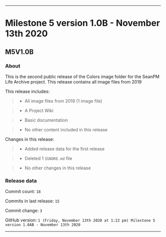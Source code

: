 
***

# Milestone 5 version 1.0B - November 13th 2020

## M5V1.0B

### About

This is the second public release of the Colors image folder for the SeanPM Life Archive project. This release contains all image files from 2019

This release includes:

> * All image files from 2019 (1 image file)

> * A Project Wiki

> * Basic documentation

> * No other content included in this release

Changes in this release:

> * Added release data for the first release

> * Deleted 1 `IGNORE.md` file

> * No other changes in this release

### Release data

Commit count: `18`

Commits in last release: `15`

Commit change: `3`

GitHub version: `1 (Friday, November 13th 2020 at 1:22 pm) Milestone 5 version 1.0AB - November 13th 2020`

***
